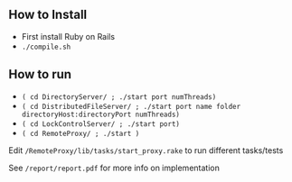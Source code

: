 ## How to Install

* First install Ruby on Rails
* ```./compile.sh```

## How to run

* ```( cd DirectoryServer/ ; ./start port numThreads) ```
* ```( cd DistributedFileServer/ ; ./start port name folder directoryHost:directoryPort numThreads) ```
* ```( cd LockControlServer/ ; ./start port) ```
* ```( cd RemoteProxy/ ; ./start ) ```

Edit ```/RemoteProxy/lib/tasks/start_proxy.rake``` to run different tasks/tests

See ```/report/report.pdf``` for more info on implementation